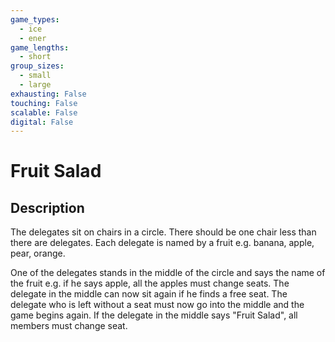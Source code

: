 ```yaml
---
game_types:
  - ice
  - ener
game_lengths:
  - short
group_sizes:
  - small
  - large
exhausting: False
touching: False
scalable: False
digital: False
---
```

# Fruit Salad

## Description
The delegates sit on chairs in a circle. There should be one chair less than there are delegates. Each delegate is named by a fruit e.g. banana, apple, pear, orange.

One of the delegates stands in the middle of the circle and says the name of the fruit e.g. if he says apple, all the apples must change seats. The delegate in the middle can now sit again if he finds a free seat. The delegate who is left without a seat must now go into the middle and the game begins again. If the delegate in the middle says "Fruit Salad", all members must change seat.
